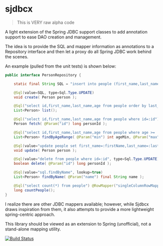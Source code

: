 ﻿# sjdbcx

> This is VERY raw alpha code

A light extension of the Spring JDBC support classes to add annotation support to ease DAO creation and management.

The idea is to provide the SQL and mapper information as annotations to a Repository interface and then let a proxy do
all Spring JDBC work behind the scenes.

An example (pulled from the unit tests) is shown below:

```java
public interface PersonRepository {

    static final String SQL = "insert into people (first_name,last_name,age) values (:firstName,:lastName,:age)";

    @Sql(value=SQL, type=Sql.Type.UPDATE)
    void create( Person person );

    @Sql("select id,first_name,last_name,age from people order by last_name,first_name,age")
    List<Person> list();

    @Sql("select id,first_name,last_name,age from people where id=:id")
    Person fetch( @Param("id") long personId );

    @Sql("select id,first_name,last_name,age from people where age >= :min and age <= :max order by last_name,first_name,age")
    List<Person> findByAgeRange( @Param("min") int ageMin, @Param("max") int ageMax );

    @Sql(value="update people set first_name=:firstName,last_name=:lastName,age=:age where id=:id", type=Sql.Type.UPDATE)
    void update( Person person );

    @Sql(value="delete from people where id=:id", type=Sql.Type.UPDATE)
    boolean delete( @Param("id") long personId );

    @Sql(value="sql.findByName", lookup=true)
    List<Person> findByName( @Param("name") final String name );

    @Sql("select count(*) from people") @RowMapper("singleColumnRowMapper")
    long countPeople();
}
```

I realize there are other JDBC mappers available; however, while Sjdbcx draws inspiration from them, it also attempts to
provide a more lightweight spring-centric approach.

This library should be viewed as an extension to Spring (unofficial), not a stand-alone mapping utility.

[![Build Status](https://drone.io/github.com/cjstehno/sjdbcx/status.png)](https://drone.io/github.com/cjstehno/sjdbcx/latest)
